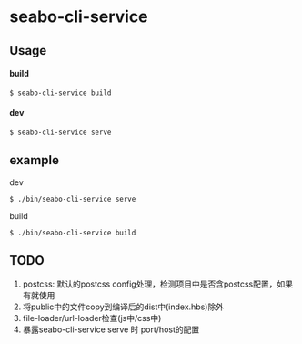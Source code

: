 # seabo-cli-service

## Usage

#### build

```
$ seabo-cli-service build
```

#### dev

```
$ seabo-cli-service serve
```

## example

dev

```
$ ./bin/seabo-cli-service serve
```

build

```
$ ./bin/seabo-cli-service build
```


## TODO
1. postcss: 默认的postcss config处理，检测项目中是否含postcss配置，如果有就使用
2. 将public中的文件copy到编译后的dist中(index.hbs)除外
3. file-loader/url-loader检查(js中/css中)
4. 暴露seabo-cli-service serve 时 port/host的配置
